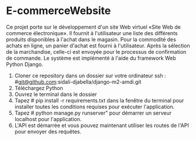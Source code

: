 # E-commerceWebsite
Ce projet porte sur le développement d'un site Web virtuel «Site Web de commerce électronique». Il fournit à l'utilisateur une liste des différents produits disponibles à l'achat dans le magasin. Pour la commodité des achats en ligne, un panier d'achat est fourni à l'utilisateur. Après la sélection de la marchandise, celle-ci est envoyée pour le processus de confirmation de commande. Le système est implémenté à l'aide du framework Web Python Django.

1. Cloner ce repository dans un dossier sur votre ordinateur ssh : #git@github.com:sidali-djabella/django-m2-amdi.git
2. Téléchargez Python
3. Ouvrez le terminal dans le dossier 
4. Tapez # pip install -r requirements.txt dans la fenêtre du terminal pour installer toutes les conditions requises pour exécuter l'application.
5. Tapez # python manage.py runserver" pour démarrer un serveur localhost pour l'application.
6. L'API est démarrée et vous pouvez maintenant utiliser les routes de l'API pour envoyer des requêtes.
